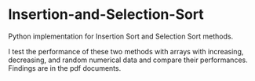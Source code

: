 # Insertion-and-Selection-Sort
Python implementation for Insertion Sort and Selection Sort methods. 

I test the performance of these two methods with arrays with increasing, decreasing, and random numerical data and compare their performances. Findings are in the pdf documents.
